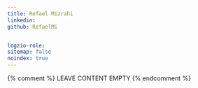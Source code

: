 ```yaml
---
title: Refael Mizrahi
linkedin: 
github: RefaelMi 


logzio-role:
sitemap: false
noindex: true
---
```


{% comment %} LEAVE CONTENT EMPTY {% endcomment %}
